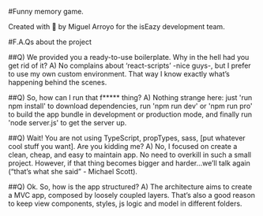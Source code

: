 #Funny memory game.

Created with :blue_heart: by Miguel Arroyo for the isEazy development team.

#F.A.Qs about the project

##Q) We provided you a ready-to-use boilerplate. Why in the hell had you get rid of it?
A) No complains about ‘react-scripts’ -nice guys-, but I prefer to use my own custom environment. That way I know exactly what’s happening behind the scenes.

##Q) So, how can I run that f***** thing?
A) Nothing strange here: just 'run npm install' to download dependencies, run 'npm run dev' or 'npm run pro' to build the app bundle in development or production mode, and finally run 'node server.js' to get the server up.

##Q) Wait! You are not using TypeScript, propTypes, sass, [put whatever cool stuff you want]. Are you kidding me?
A) No, I focused on create a clean, cheap, and easy to maintain app. No need to overkill in such a small project. However, if that thing becomes bigger and harder...we’ll talk again (“that’s what she said” - Michael Scott).

##Q) Ok. So, how is the app structured?
A) The architecture aims to create a MVC app, composed by loosely coupled layers. That’s also a good reason to keep view components, styles, js logic and model in different folders.